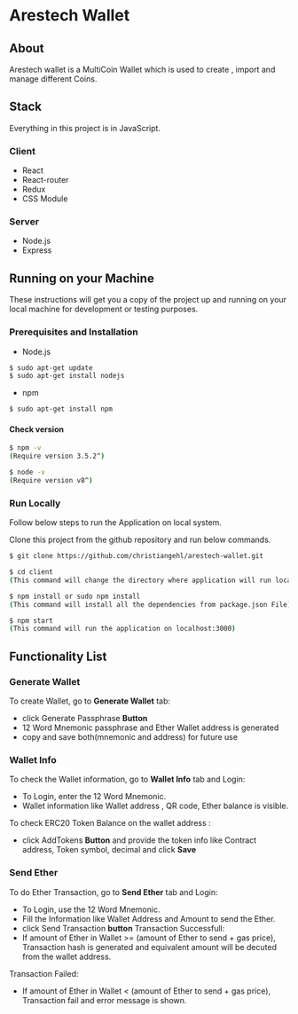 # Arestech Wallet

## About

Arestech wallet is a MultiCoin Wallet which is used to create , import and manage different Coins.

## Stack

Everything in this project is in JavaScript. 

### Client

- React
- React-router
- Redux
- CSS Module

### Server

- Node.js
- Express

## Running on your Machine

These instructions will get you a copy of the project up and running on your local machine for development or testing purposes.

### Prerequisites and Installation

- Node.js 
```bash
$ sudo apt-get update
$ sudo apt-get install nodejs
```

- npm 
```bash
$ sudo apt-get install npm
```

#### Check version
```bash
$ npm -v
(Require version 3.5.2^)
```
```bash
$ node -v 
(Require version v8^)
```

### Run Locally
Follow below steps to run the Application on local system.

Clone this project from the github repository and run below commands.

```bash
$ git clone https://github.com/christiangehl/arestech-wallet.git
```

```bash
$ cd client
(This command will change the directory where application will run locally)
```
```bash
$ npm install or sudo npm install
(This command will install all the dependencies from package.json File)
```
```bash
$ npm start
(This command will run the application on localhost:3000)
```

## Functionality List

### Generate Wallet
To create Wallet, go to **Generate Wallet** tab:
- click Generate Passphrase **Button**
- 12 Word Mnemonic passphrase and Ether Wallet address is generated
- copy and save both(mnemonic and address) for future use

### Wallet Info
To check the Wallet information, go to **Wallet Info** tab and Login: 
- To Login, enter the 12 Word Mnemonic.
- Wallet information like Wallet address , QR code, Ether balance is visible.

To check ERC20 Token Balance on the wallet address :
- click AddTokens **Button** and provide the token info like Contract address, Token symbol, decimal and click **Save**

### Send Ether
To do Ether Transaction, go to **Send Ether** tab and Login:
- To Login, use the 12 Word Mnemonic.
- Fill the Information like Wallet Address and Amount to send the Ether.
- click Send Transaction **button**
Transaction Successfull:
- If amount of Ether in Wallet >= (amount of Ether to send + gas price), Transaction hash is generated and equivalent amount will be decuted from the wallet address. 

Transaction Failed:
- If amount of Ether in Wallet < (amount of Ether to send + gas price), Transaction fail and error message is shown.